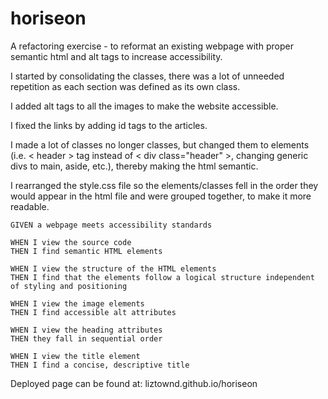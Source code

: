 # horiseon

A refactoring exercise - to reformat an existing webpage with proper semantic html and alt tags to increase accessibility.

I started by consolidating the classes, there was a lot of unneeded repetition as each section was defined as its own class.

I added alt tags to all the images to make the website accessible.

I fixed the links by adding id tags to the articles.

I made a lot of classes no longer classes, but changed them to elements (i.e. < header > tag instead of < div class="header" >, changing generic divs to main, aside, etc.), thereby making the html semantic.

I rearranged the style.css file so the elements/classes fell in the order they would appear in the html file and were grouped together, to make it more readable.


```
GIVEN a webpage meets accessibility standards

WHEN I view the source code
THEN I find semantic HTML elements  

WHEN I view the structure of the HTML elements
THEN I find that the elements follow a logical structure independent of styling and positioning

WHEN I view the image elements
THEN I find accessible alt attributes

WHEN I view the heading attributes
THEN they fall in sequential order

WHEN I view the title element
THEN I find a concise, descriptive title
```

Deployed page can be found at: liztownd.github.io/horiseon